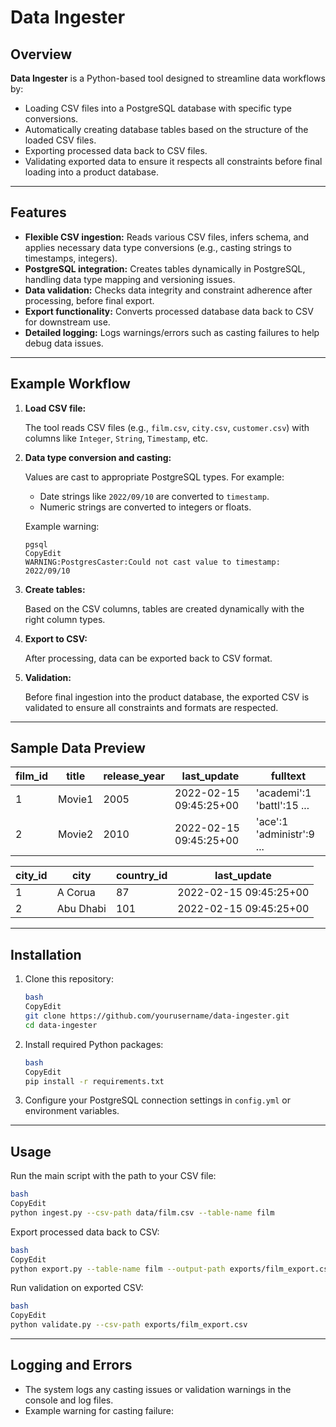 # Data Ingester

## Overview

**Data Ingester** is a Python-based tool designed to streamline data workflows by:

- Loading CSV files into a PostgreSQL database with specific type conversions.
- Automatically creating database tables based on the structure of the loaded CSV files.
- Exporting processed data back to CSV files.
- Validating exported data to ensure it respects all constraints before final loading into a product database.

---

## Features

- **Flexible CSV ingestion:** Reads various CSV files, infers schema, and applies necessary data type conversions (e.g., casting strings to timestamps, integers).
- **PostgreSQL integration:** Creates tables dynamically in PostgreSQL, handling data type mapping and versioning issues.
- **Data validation:** Checks data integrity and constraint adherence after processing, before final export.
- **Export functionality:** Converts processed database data back to CSV for downstream use.
- **Detailed logging:** Logs warnings/errors such as casting failures to help debug data issues.

---

## Example Workflow

1. **Load CSV file:**
    
    The tool reads CSV files (e.g., `film.csv`, `city.csv`, `customer.csv`) with columns like `Integer`, `String`, `Timestamp`, etc.
    
2. **Data type conversion and casting:**
    
    Values are cast to appropriate PostgreSQL types. For example:
    
    - Date strings like `2022/09/10` are converted to `timestamp`.
    - Numeric strings are converted to integers or floats.
    
    Example warning:
    
    ```
    pgsql
    CopyEdit
    WARNING:PostgresCaster:Could not cast value to timestamp: 2022/09/10
    
    ```
    
3. **Create tables:**
    
    Based on the CSV columns, tables are created dynamically with the right column types.
    
4. **Export to CSV:**
    
    After processing, data can be exported back to CSV format.
    
5. **Validation:**
    
    Before final ingestion into the product database, the exported CSV is validated to ensure all constraints and formats are respected.
    

---

## Sample Data Preview

| film_id | title | release_year | last_update | fulltext |
| --- | --- | --- | --- | --- |
| 1 | Movie1 | 2005 | 2022-02-15 09:45:25+00 | 'academi':1 'battl':15 ... |
| 2 | Movie2 | 2010 | 2022-02-15 09:45:25+00 | 'ace':1 'administr':9 ... |

| city_id | city | country_id | last_update |
| --- | --- | --- | --- |
| 1 | A Corua | 87 | 2022-02-15 09:45:25+00 |
| 2 | Abu Dhabi | 101 | 2022-02-15 09:45:25+00 |

---

## Installation

1. Clone this repository:
    
    ```bash
    bash
    CopyEdit
    git clone https://github.com/yourusername/data-ingester.git
    cd data-ingester
    
    ```
    
2. Install required Python packages:
    
    ```bash
    bash
    CopyEdit
    pip install -r requirements.txt
    
    ```
    
3. Configure your PostgreSQL connection settings in `config.yml` or environment variables.

---

## Usage

Run the main script with the path to your CSV file:

```bash
bash
CopyEdit
python ingest.py --csv-path data/film.csv --table-name film

```

Export processed data back to CSV:

```bash
bash
CopyEdit
python export.py --table-name film --output-path exports/film_export.csv

```

Run validation on exported CSV:

```bash
bash
CopyEdit
python validate.py --csv-path exports/film_export.csv

```

---

## Logging and Errors

- The system logs any casting issues or validation warnings in the console and log files.
- Example warning for casting failure:

